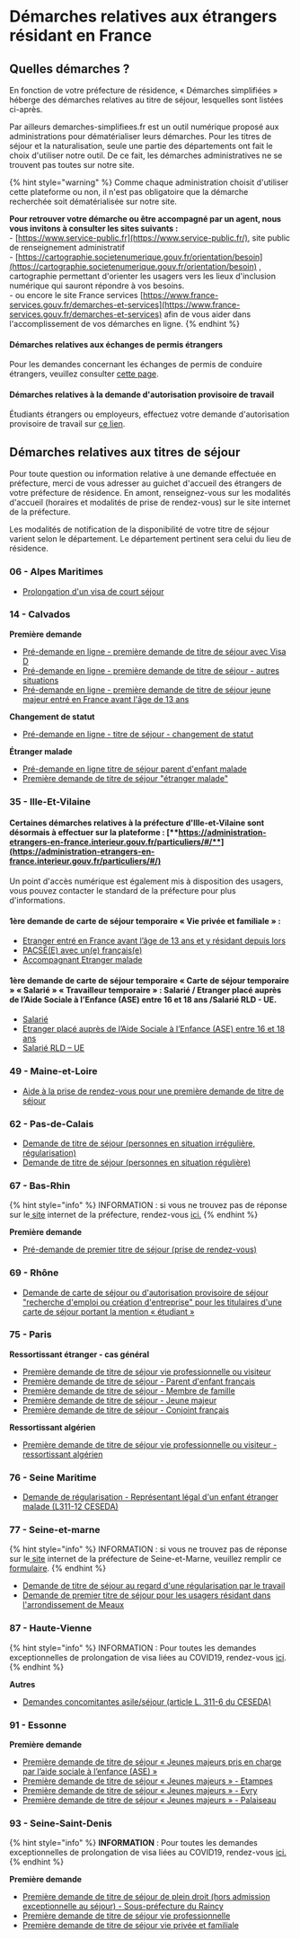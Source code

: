 # Démarches relatives aux étrangers résidant en France

## Quelles démarches ?

En fonction de votre préfecture de résidence, « Démarches simplifiées » héberge des démarches relatives au titre de séjour, lesquelles sont listées ci-après.

Par ailleurs demarches-simplifiees.fr est un outil numérique proposé aux administrations pour dématérialiser leurs démarches. Pour les titres de séjour et la naturalisation, seule une partie des départements ont fait le choix d'utiliser notre outil. De ce fait, les démarches administratives ne se trouvent pas toutes sur notre site.&#x20;

{% hint style="warning" %}
Comme chaque administration choisit d'utiliser cette plateforme ou non, il n'est pas obligatoire que la démarche recherchée soit dématérialisée sur notre site.&#x20;

**Pour retrouver votre démarche ou être accompagné par un agent, nous vous invitons à consulter les sites suivants :** \
\- [https://www.service-public.fr](https://www.service-public.fr/), site public de renseignement administratif\
\- [https://cartographie.societenumerique.gouv.fr/orientation/besoin](https://cartographie.societenumerique.gouv.fr/orientation/besoin) , cartographie permettant d'orienter les usagers vers les lieux d'inclusion numérique qui sauront répondre à vos besoins.\
\- ou encore le site France services [https://www.france-services.gouv.fr/demarches-et-services](https://www.france-services.gouv.fr/demarches-et-services) afin de vous aider dans l'accomplissement de vos démarches en ligne.&#x20;
{% endhint %}

#### Démarches relatives aux échanges de permis étrangers

Pour les demandes concernant les échanges de permis de conduire étrangers, veuillez consulter [cette page](https://doc.demarches-simplifiees.fr/listes-des-demarches/demarches-relatives-au-permis-de-conduire).

#### Démarches relatives à la demande d'autorisation provisoire de travail

Étudiants étrangers ou employeurs, effectuez votre demande d'autorisation provisoire de travail sur [ce lien](https://www.service-public.fr/particuliers/vosdroits/R58908).&#x20;

## Démarches relatives aux titres de séjour&#x20;



Pour toute question ou information relative à une demande effectuée en préfecture, merci de vous adresser au guichet d'accueil des étrangers de votre préfecture de résidence. En amont, renseignez-vous sur les modalités d'accueil (horaires et modalités de prise de rendez-vous) sur le site internet de la préfecture.

Les modalités de notification de la disponibilité de votre titre de séjour varient selon le département. Le département pertinent sera celui du lieu de résidence.

### 06 - Alpes Maritimes

* [Prolongation d'un visa de court séjou](https://www.demarches-simplifiees.fr/commencer/prolongation-d-un-visa-de-court-sejour)[r](https://www.demarches-simplifiees.fr/commencer/demande-de-document-de-circulation-enfants-mineurs)

### 14 - Calvados

**Première demande**

* [Pré-demande en ligne - première demande de titre de séjour avec Visa D](https://www.demarches-simplifiees.fr/commencer/pref14-premieredemande-visad)
* [Pré-demande en ligne - première demande de titre de séjour - autres situations](https://www.demarches-simplifiees.fr/commencer/pref14-titredesejour-autressituations)
* [Pré-demande en ligne - première demande de titre de séjour jeune majeur entré en France avant l'âge de 13 ans](https://www.demarches-simplifiees.fr/commencer/pref14-titredesejour-entreeavant13ans)

**Changement de statut**

* [Pré-demande en ligne - titre de séjour - changement de statut](https://www.demarches-simplifiees.fr/commencer/pref14-titredesejour-changementdestatut)

**Étranger malade**

* [Pré-demande en ligne titre de séjour parent d'enfant malad](https://www.demarches-simplifiees.fr/commencer/pref14-parentdenfantmalade)[e](https://www.demarches-simplifiees.fr/commencer/pref14-titredesejour-etrangermalade)
* [Première demande de titre de séjour "étranger malade"](https://www.demarches-simplifiees.fr/commencer/pref14-titredesejour-etrangermalade)

### 35 - Ille-Et-Vilaine&#x20;

#### **Certaines démarches relatives à la préfecture d'Ille-et-Vilaine sont désormais à effectuer sur la plateforme :** [**https://administration-etrangers-en-france.interieur.gouv.fr/particuliers/#/**](https://administration-etrangers-en-france.interieur.gouv.fr/particuliers/#/)

Un point d'accès numérique est également mis à disposition des usagers, vous pouvez contacter le standard de la préfecture pour plus d'informations.&#x20;

&#x20;

#### 1ère demande de  carte de séjour temporaire « Vie privée et familiale » :

* [Etranger entré en France avant l’âge de 13 ans et y résidant depuis lors](https://www.demarches-simplifiees.fr/commencer/demande-premier-titre-sejour-etranger-etranger-entre-avant-13-ans)
* [PACSÉ(E) avec un(e) français(e)](https://www.demarches-simplifiees.fr/commencer/demande-premier-titre-sejour-pacs-avec-francais)
* [Accompagnant Etranger malade ](https://www.demarches-simplifiees.fr/commencer/demande-premier-titre-sejour-accompagnant-enfant-etranger-malade)

#### 1ère demande de  carte de séjour temporaire « Carte de séjour temporaire » « Salarié » « Travailleur temporaire » : Salarié / Etranger placé auprès de l’Aide Sociale à l’Enfance (ASE) entre 16 et 18 ans /Salarié RLD - UE.

* [Salarié ](https://www.demarches-simplifiees.fr/commencer/demande-premier-titre-sejour-salarie-ou-travailleur-temporaire)
* [Etranger placé auprès de l’Aide Sociale à l’Enfance (ASE) entre 16 et 18 ans](https://www.demarches-simplifiees.fr/commencer/demande-premier-titre-sejour-etranger-confie-aide-sociale-enfance-entre-16-et-18-ans)&#x20;
* [Salarié RLD – UE ](https://www.demarches-simplifiees.fr/commencer/prem-titre-sej-salarie-resident-longueduree-ue)

### 49 - Maine-et-Loire

* [Aide à la prise de rendez-vous pour une première demande de titre de séjour ](https://www.demarches-simplifiees.fr/commencer/prefecture49-bse3)

### 62 - Pas-de-Calais

* [Demande de titre de séjour (personnes en situation irrégulière, régularisation) ](https://www.demarches-simplifiees.fr/commencer/prefecture-du-pas-de-calais-regularisation)
* [Demande de titre de séjour (personnes en situation régulière)](https://www.demarches-simplifiees.fr/commencer/prefecture-du-pas-de-calais-titre-de-sejour)

### 67 - Bas-Rhin

{% hint style="info" %}
INFORMATION : si vous ne trouvez pas de réponse sur le[ site](http://www.bas-rhin.gouv.fr/) internet de la préfecture, rendez-vous [ici.](https://www.demarches-simplifiees.fr/commencer/demande-information)
{% endhint %}

**Première demande**&#x20;

* [Pré-demande de premier titre de séjour (prise de rendez-vous)](https://www.demarches-simplifiees.fr/commencer/prefecture-du-bas-rhin-pre-demande-premier-titre)

### 69 - Rhône&#x20;

* [Demande de carte de séjour ou d'autorisation provisoire de séjour "recherche d'emploi ou création d'entreprise" pour les titulaires d'une carte de séjour portant la mention « étudiant »](https://www.demarches-simplifiees.fr/commencer/pref-rhone-demande-titre-sejour-recherche-emploi)

### 75 - Paris&#x20;

**Ressortissant étranger - cas général**

* [Première demande de titre de séjour vie professionnelle ou visiteur](https://www.demarches-simplifiees.fr/commencer/pp-1ere-demande-immigrationpro-visiteur)
* [Première demande de titre de séjour - Parent d'enfant français](https://www.demarches-simplifiees.fr/commencer/pp-1ere-demande-pef)
* [Première demande de titre de séjour - Membre de famille](https://www.demarches-simplifiees.fr/commencer/pp-1ere-demande-membre-famille)
* [Première demande de titre de séjour - Jeune majeur](https://www.demarches-simplifiees.fr/commencer/pp-1ere-demande-jeune-majeur)
* [Première demande de titre de séjour - Conjoint français](https://www.demarches-simplifiees.fr/commencer/pp-1ere-demande-conjoint-francais)

**Ressortissant algérien**

* [Première demande de titre de séjour vie professionnelle ou visiteur - ressortissant algérien ](https://www.demarches-simplifiees.fr/commencer/pp-1ere-dde-algerien-immigrationpro-visiteur)

### 76 - Seine Maritime

* [Demande de régularisation - Représentant légal d'un enfant étranger malade (L311-12 CESEDA)](https://www.demarches-simplifiees.fr/commencer/76-enfant-malade)

### **77** - Seine-et-marne

{% hint style="info" %}
INFORMATION : si vous ne trouvez pas de réponse sur le[ ](http://www.bas-rhin.gouv.fr/)[site](http://www.seine-et-marne.gouv.fr/Demarches-administratives/Toutes-les-demarches/Accueil-des-Etrangers) internet de la préfecture de Seine-et-Marne, veuillez remplir ce [formulaire](https://www.demarches-simplifiees.fr/commencer/formulaire-de-contact-service-etranger).
{% endhint %}

* [Demande de titre de séjour au regard d'une régularisation par le travail](https://www.demarches-simplifiees.fr/commencer/depot-d-une-demande-de-titre-de-sejour-au-regard-d)
* [Demande de premier titre de séjour pour les usagers résidant dans l'arrondissement de Meaux](https://www.demarches-simplifiees.fr/commencer/demande-de-premier-titre-de-sejour-pour-les-usager)



### 87 - Haute-Vienne

{% hint style="info" %}
INFORMATION : Pour toutes les demandes exceptionnelles de prolongation de visa liées au COVID19, rendez-vous [ici](https://www.demarches-simplifiees.fr/commencer/prolongation-de-visa-demarches-exceptionnelles-lie).
{% endhint %}

**Autres**&#x20;

* [Demandes concomitantes asile/séjour (article L. 311-6 du CESEDA) ](https://www.demarches-simplifiees.fr/commencer/demandes-concomitantes-asile-sejour87)

### 91 - Essonne

**Première demande**

* [Première demande de titre de séjour « Jeunes majeurs pris en charge par l’aide sociale à l’enfance (ASE) » ](https://www.demarches-simplifiees.fr/commencer/essonne-ase)
* [Première demande de titre de séjour « Jeunes majeurs » - Etampes](https://www.demarches-simplifiees.fr/commencer/jeunes-majeurs-etampes)
* [Première demande de titre de séjour « Jeunes majeurs » - Evry](https://www.demarches-simplifiees.fr/commencer/jeune-majeur-evry)
* [Première demande de titre de séjour « Jeunes majeurs » - Palaiseau](https://www.demarches-simplifiees.fr/commencer/jeune-majeur-palaiseau)

### 93 - Seine-Saint-Denis&#x20;

{% hint style="info" %}
**INFORMATION** : Pour toutes les demandes exceptionnelles de prolongation de visa liées au COVID19, rendez-vous [ici.](https://www.demarches-simplifiees.fr/commencer/prolongation-de-visa-exceptionnelle-covid19)
{% endhint %}

**Première demande**

* [Première demande de titre de séjour de plein droit (hors admission exceptionnelle au séjour) - Sous-préfecture du Raincy ](https://www.demarches-simplifiees.fr/commencer/sp-le-raincy-premieredemande)
* [Première demande de titre de séjour vie professionnelle ](https://www.demarches-simplifiees.fr/commencer/rdv-premier-titre-de-sejour-vie-professionnelle)
* [Première demande de titre de séjour vie privée et familiale ](https://www.demarches-simplifiees.fr/commencer/rdv-premier-titre-de-sejour-vie-privee-familiale)

